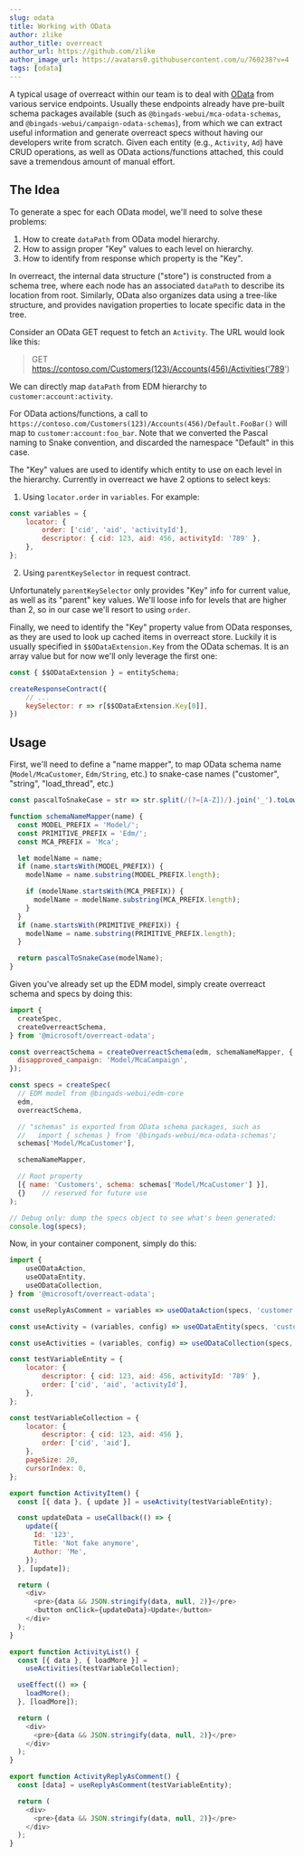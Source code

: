 ```yaml
---
slug: odata
title: Working with OData 
author: zlike
author_title: overreact
author_url: https://github.com/zlike
author_image_url: https://avatars0.githubusercontent.com/u/760238?v=4
tags: [odata]
---
```


A typical usage of overreact within our team is to deal with [OData](https://www.odata.org/) from various service endpoints. Usually these endpoints already have pre-built schema packages available (such as `@bingads-webui/mca-odata-schemas`, and `@bingads-webui/campaign-odata-schemas`), from which we can extract useful information and generate overreact specs without having our developers write from scratch. Given each entity (e.g., `Activity`, `Ad`) have CRUD operations, as well as OData actions/functions attached, this could save a tremendous amount of manual effort.

## The Idea

To generate a spec for each OData model, we'll need to solve these problems:

1. How to create `dataPath` from OData model hierarchy.
2. How to assign proper "Key" values to each level on hierarchy.
3. How to identify from response which property is the "Key".

In overreact, the internal data structure ("store") is constructed from a schema tree, where each node has an associated `dataPath` to describe its location from root. Similarly, OData also organizes data using a tree-like structure, and provides navigation properties to locate specific data in the tree. 

Consider an OData GET request to fetch an `Activity`. The URL would look like this:

> GET https://contoso.com/Customers(123)/Accounts(456)/Activities('789')

We can directly map `dataPath` from EDM hierarchy to `customer:account:activity`.

For OData actions/functions, a call to `https://contoso.com/Customers(123)/Accounts(456)/Default.FooBar()` will map to `customer:account:foo_bar`. Note that we converted the Pascal naming to Snake convention, and discarded the namespace "Default" in this case.

The "Key" values are used to identify which entity to use on each level in the hierarchy. Currently in overreact we have 2 options to select keys:

1. Using `locator.order` in `variables`. For example:
```javascript
const variables = {
    locator: {
        order: ['cid', 'aid', 'activityId'],
        descriptor: { cid: 123, aid: 456, activityId: '789' },
    },
};
```

2. Using `parentKeySelector` in request contract.

Unfortunately `parentKeySelector` only provides "Key" info for current value, as well as its "parent" key values. We'll loose info for levels that are higher than 2, so in our case we'll resort to using `order`.

Finally, we need to identify the "Key" property value from OData responses, as they are used to look up cached items in overreact store. Luckily it is usually specified in `$$ODataExtension.Key` from the OData schemas. It is an array value but for now we'll only leverage the first one:

```javascript
const { $$ODataExtension } = entitySchema;

createResponseContract({
    // ...
    keySelector: r => r[$$ODataExtension.Key[0]],
})
```

## Usage

First, we'll need to define a "name mapper", to map OData schema name (`Model/McaCustomer`, `Edm/String`, etc.) to snake-case names ("customer", "string", "load_thread", etc.)

```javascript
const pascalToSnakeCase = str => str.split(/(?=[A-Z])/).join('_').toLowerCase();

function schemaNameMapper(name) {
  const MODEL_PREFIX = 'Model/';
  const PRIMITIVE_PREFIX = 'Edm/';
  const MCA_PREFIX = 'Mca';

  let modelName = name;
  if (name.startsWith(MODEL_PREFIX)) {
    modelName = name.substring(MODEL_PREFIX.length);

    if (modelName.startsWith(MCA_PREFIX)) {
      modelName = modelName.substring(MCA_PREFIX.length);
    }
  }
  if (name.startsWith(PRIMITIVE_PREFIX)) {
    modelName = name.substring(PRIMITIVE_PREFIX.length);
  }

  return pascalToSnakeCase(modelName);
}
```

Given you've already set up the EDM model, simply create overreact schema and specs by doing this:

```javascript
import {
  createSpec,
  createOverreactSchema,
} from '@microsoft/overreact-odata';

const overreactSchema = createOverreactSchema(edm, schemaNameMapper, {
  disapproved_campaign: 'Model/McaCampaign',
});

const specs = createSpec(
  // EDM model from @bingads-webui/edm-core
  edm,    
  overreactSchema,

  // "schemas" is exported from OData schema packages, such as
  //   import { schemas } from '@bingads-webui/mca-odata-schemas';
  schemas['Model/McaCustomer'],

  schemaNameMapper,

  // Root property
  [{ name: 'Customers', schema: schemas['Model/McaCustomer'] }],
  {}    // reserved for future use
);

// Debug only: dump the specs object to see what's been generated:
console.log(specs);
```

Now, in your container component, simply do this:

```javascript
import {
    useODataAction,
    useODataEntity,
    useODataCollection,
} from '@microsoft/overreact-odata';

const useReplyAsComment = variables => useODataAction(specs, 'customer:account:activity:reply_as_comment', null, variables);

const useActivity = (variables, config) => useODataEntity(specs, 'customer:account:activity', variables, config);

const useActivities = (variables, config) => useODataCollection(specs, 'customer:account:activity', variables, config);

const testVariableEntity = {
    locator: {
        descriptor: { cid: 123, aid: 456, activityId: '789' },
        order: ['cid', 'aid', 'activityId'],
    },
};

const testVariableCollection = {
    locator: {
        descriptor: { cid: 123, aid: 456 },
        order: ['cid', 'aid'],
    },
    pageSize: 20,
    cursorIndex: 0,
};

export function ActivityItem() {
  const [{ data }, { update }] = useActivity(testVariableEntity);

  const updateData = useCallback(() => {
    update({
      Id: '123',
      Title: 'Not fake anymore',
      Author: 'Me',
    });
  }, [update]);

  return (
    <div>
      <pre>{data && JSON.stringify(data, null, 2)}</pre>
      <button onClick={updateData}>Update</button>
    </div>
  );
}

export function ActivityList() {
  const [{ data }, { loadMore }] = 
    useActivities(testVariableCollection);

  useEffect(() => {
    loadMore();
  }, [loadMore]);

  return (
    <div>
      <pre>{data && JSON.stringify(data, null, 2)}</pre>
    </div>
  );
}

export function ActivityReplyAsComment() {
  const [data] = useReplyAsComment(testVariableEntity);

  return (
    <div>
      <pre>{data && JSON.stringify(data, null, 2)}</pre>
    </div>
  );
}

```